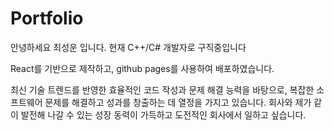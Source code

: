 # Portfolio

안녕하세요 최성운 입니다.
현재 C++/C# 개발자로 구직중입니다

React를 기반으로 제작하고, github pages를 사용하여 배포하였습니다.

최신 기술 트렌드를 반영한 효율적인 코드 작성과 문제 해결 능력을 바탕으로, 복잡한 소프트웨어 문제를 해결하고 성과를 창출하는 데 열정을 가지고 있습니다.
회사와 제가 같이 발전해 나갈 수 있는 성장 동력이 가득하고 도전적인 회사에서 일하고 싶습니다.
